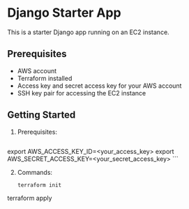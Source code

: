 # Django Starter App

This is a starter Django app running on an EC2 instance.

## Prerequisites

- AWS account
- Terraform installed
- Access key and secret access key for your AWS account
- SSH key pair for accessing the EC2 instance

## Getting Started

1. Prerequisites:


    ```bash
export AWS_ACCESS_KEY_ID=<your_access_key>
export AWS_SECRET_ACCESS_KEY=<your_secret_access_key>
    ```
    
   
2. Commands:


   ```bash
   terraform init
  terraform apply
  ```
